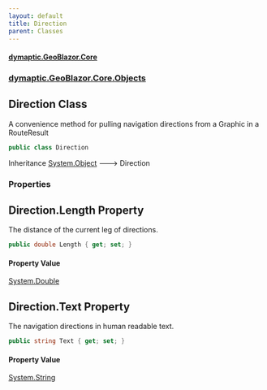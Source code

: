 ```yaml
---
layout: default
title: Direction
parent: Classes
---
```

#### [dymaptic.GeoBlazor.Core](index.html 'index')
### [dymaptic.GeoBlazor.Core.Objects](index.html#dymaptic.GeoBlazor.Core.Objects 'dymaptic.GeoBlazor.Core.Objects')

## Direction Class

A convenience method for pulling navigation directions from a Graphic in a RouteResult

```csharp
public class Direction
```

Inheritance [System.Object](https://docs.microsoft.com/en-us/dotnet/api/System.Object 'System.Object') &#129106; Direction
### Properties

<a name='dymaptic.GeoBlazor.Core.Objects.Direction.Length'></a>

## Direction.Length Property

The distance of the current leg of directions.

```csharp
public double Length { get; set; }
```

#### Property Value
[System.Double](https://docs.microsoft.com/en-us/dotnet/api/System.Double 'System.Double')

<a name='dymaptic.GeoBlazor.Core.Objects.Direction.Text'></a>

## Direction.Text Property

The navigation directions in human readable text.

```csharp
public string Text { get; set; }
```

#### Property Value
[System.String](https://docs.microsoft.com/en-us/dotnet/api/System.String 'System.String')
